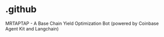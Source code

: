 # .github
MRTAPTAP - A Base Chain Yield Optimization Bot (powered by Coinbase Agent Kit and Langchain)
